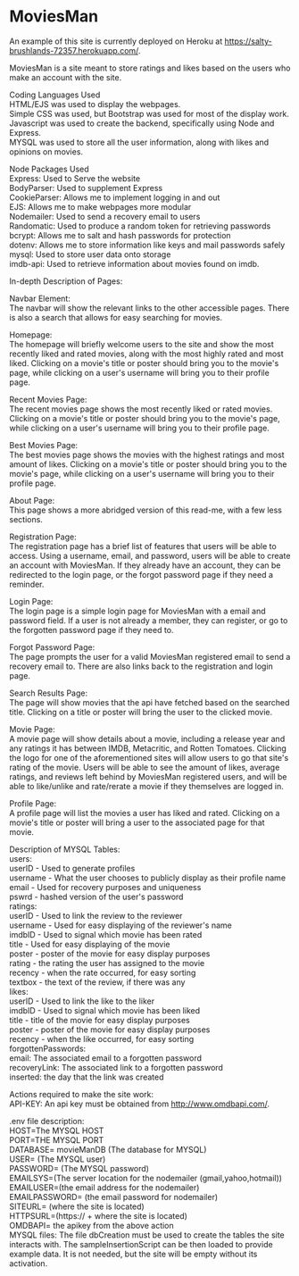 # MoviesMan

An example of this site is currently deployed on Heroku at https://salty-brushlands-72357.herokuapp.com/.

MoviesMan is a site meant to store ratings and likes based on the users who make an account with the site. <br>

 Coding Languages Used <br>
HTML/EJS was used to display the webpages. <br>
Simple CSS was used, but Bootstrap was used for most of the display work. <br>
Javascript was used to create the backend, specifically using Node and Express. <br>
MYSQL was used to store all the user information, along with likes and opinions on movies. <br>

 Node Packages Used  <br>
Express: Used to Serve the website <br>
BodyParser: Used to supplement Express <br>
CookieParser: Allows me to implement logging in and out <br>
EJS: Allows me to make webpages more modular <br>
Nodemailer: Used to send a recovery email to users <br>
Randomatic: Used to produce a random token for retrieving passwords <br>
bcrypt: Allows me to salt and hash passwords for protection <br>
dotenv: Allows me to store information like keys and mail passwords safely <br>
mysql: Used to store user data onto storage <br>
imdb-api: Used to retrieve information about movies found on imdb. <br>

In-depth Description of Pages:

  Navbar Element: <br>
    The navbar will show the relevant links to the other accessible pages. There is also a search that allows for easy searching for movies.

  Homepage: <br>
    The homepage will briefly welcome users to the site and show the most recently liked and rated movies, along with the most highly rated and most liked. Clicking on a movie's title or poster should bring you to the movie's page, while clicking on a user's username will bring you to their profile page.

  Recent Movies Page: <br>
    The recent movies page shows the most recently liked or rated movies. Clicking on a movie's title or poster should bring you to the movie's page, while clicking on a user's username will bring you to their profile page.

  Best Movies Page: <br>
    The best movies page shows the movies with the highest ratings and most amount of likes. Clicking on a movie's title or poster should bring you to the movie's page, while clicking on a user's username will bring you to their profile page.

  About Page: <br>
    This page shows a more abridged version of this read-me, with a few less sections.

  Registration Page: <br>
    The registration page has a brief list of features that users will be able to access. Using a username, email, and password, users will be able to create an account with MoviesMan. If they already have an account, they can be redirected to the login page, or the forgot password page if they need a reminder.

  Login Page: <br>
    The login page is a simple login page for MoviesMan with a email and password field. If a user is not already a member, they can register, or go to the forgotten password page if they need to.

  Forgot Password Page: <br>
    The page prompts the user for a valid MoviesMan registered email to send a recovery email to. There are also links back to the registration and login page.

  Search Results Page: <br>
    The page will show movies that the api have fetched based on the searched title. Clicking on a title or poster will bring the user to the clicked movie.

  Movie Page: <br>
    A movie page will show details about a movie, including a release year and any ratings it has between IMDB, Metacritic, and Rotten Tomatoes. Clicking the logo for one of the aforementioned sites will allow users to go that site's rating of the movie. Users will be able to see the amount of likes, average ratings, and reviews left behind by MoviesMan registered users, and will be able to like/unlike and rate/rerate a movie if they themselves are logged in.

  Profile Page: <br>
    A profile page will list the movies a user has liked and rated. Clicking on a movie's title or poster will bring a user to the associated page for that movie.


  Description of MYSQL Tables: <br>
    users: <br>
      userID - Used to generate profiles <br>
      username - What the user chooses to publicly display as their profile name <br>
      email - Used for recovery purposes and uniqueness <br>
      pswrd - hashed version of the user's password <br>
    ratings: <br>
      userID - Used to link the review to the reviewer <br>
      username - Used for easy displaying of the reviewer's name <br>
      imdbID - Used to signal which movie has been rated <br>
      title - Used for easy displaying of the movie <br>
      poster - poster of the movie for easy display purposes <br>
      rating - the rating the user has assigned to the movie <br>
      recency - when the rate occurred, for easy sorting <br>
      textbox - the text of the review, if there was any <br>
    likes: <br>
      userID - Used to link the like to the liker <br>
      imdbID - Used to signal which movie has been liked <br>
      title -  title of the movie for easy display purposes <br>
      poster - poster of the movie for easy display purposes <br> 
      recency - when the like occurred, for easy sorting <br>
    forgottenPasswords: <br>
      email: The associated email to a forgotten password <br>
      recoveryLink: The associated link to a forgotten password <br>
      inserted: the day that the link was created <br>

Actions required to make the site work: <br>
  API-KEY: An api key must be obtained from http://www.omdbapi.com/.

  .env file description: <br>
      HOST=The MYSQL HOST <br>
      PORT=THE MYSQL PORT <br>
      DATABASE= movieManDB (The database for MYSQL) <br>
      USER= (The MYSQL user) <br>
      PASSWORD= (The MYSQL password) <br>
      EMAILSYS=(The server location for the nodemailer (gmail,yahoo,hotmail)) <br>
      EMAILUSER=(the email address for the nodemailer) <br>
      EMAILPASSWORD= (the email password for nodemailer) <br>
      SITEURL= (where the site is located) <br>
      HTTPSURL=(https:// + where the site is located) <br>
      OMDBAPI= the apikey from the above action <br>
  MYSQL files:
    The file dbCreation must be used to create the tables the site interacts with. The sampleInsertionScript can be then loaded to provide example data. It is not needed, but the site will be empty without its activation.
